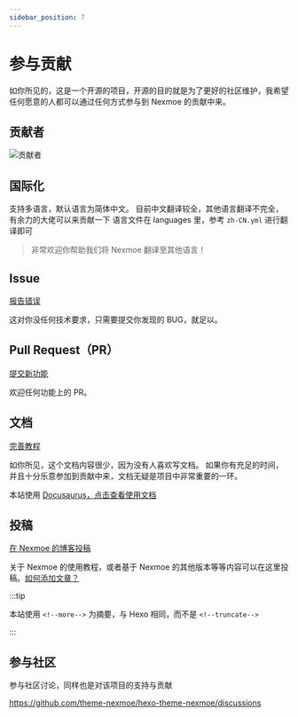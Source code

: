 ```yaml
---
sidebar_position: 7
---
```


# 参与贡献

如你所见的，这是一个开源的项目，开源的目的就是为了更好的社区维护，我希望任何愿意的人都可以通过任何方式参与到 Nexmoe 的贡献中来。

## 贡献者

![贡献者](https://opencollective.com/hexo-theme-nexmoe/contributors.svg?width=890&button=false)

## 国际化

 支持多语言，默认语言为简体中文。 目前中文翻译较全，其他语言翻译不完全，有余力的大佬可以来贡献一下 语言文件在 languages 里，参考 `zh-CN.yml` 进行翻译即可

> 非常欢迎你帮助我们将 Nexmoe 翻译至其他语言！

## Issue

[报告错误](https://github.com/theme-nexmoe/hexo-theme-nexmoe/issues/new)

这对你没任何技术要求，只需要提交你发现的 BUG，就足以。

## Pull Request（PR）

[提交新功能](https://github.com/theme-nexmoe/hexo-theme-nexmoe/pulls)

欢迎任何功能上的 PR。

## 文档

[完善教程](https://github.com/theme-nexmoe/hexo-docs/)	

如你所见，这个文档内容很少，因为没有人喜欢写文档。 如果你有充足的时间，并且十分乐意参加到贡献中来，文档无疑是项目中非常重要的一环。

本站使用 [Docusaurus，点击查看使用文档](https://docusaurus.io/)

## 投稿

[在 Nexmoe 的博客投稿](https://github.com/theme-nexmoe/hexo-docs/tree/master/blog)	

关于 Nexmoe 的使用教程，或者基于 Nexmoe 的其他版本等等内容可以在这里投稿。[如何添加文章？](https://docusaurus.io/zh-CN/docs/blog#adding-posts)

:::tip

本站使用 `<!--more-->`  为摘要，与 Hexo 相同，而不是 `<!--truncate-->`

:::

## 参与社区

参与社区讨论，同样也是对该项目的支持与贡献

https://github.com/theme-nexmoe/hexo-theme-nexmoe/discussions
